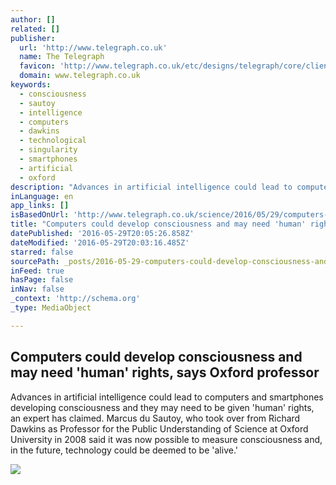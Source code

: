 ```yaml
---
author: []
related: []
publisher:
  url: 'http://www.telegraph.co.uk'
  name: The Telegraph
  favicon: 'http://www.telegraph.co.uk/etc/designs/telegraph/core/clientlibs/themes/cars/img/favicon/icon_32x32.png'
  domain: www.telegraph.co.uk
keywords:
  - consciousness
  - sautoy
  - intelligence
  - computers
  - dawkins
  - technological
  - singularity
  - smartphones
  - artificial
  - oxford
description: "Advances in artificial intelligence could lead to computers and smartphones developing consciousness and they may need to be given 'human' rights, an expert has claimed. Marcus du Sautoy, who took over from Richard Dawkins as Professor for the Public Understanding of Science at Oxford University in 2008 said it was now possible to measure consciousness and, in the future, technology could be deemed to be 'alive.'"
inLanguage: en
app_links: []
isBasedOnUrl: 'http://www.telegraph.co.uk/science/2016/05/29/computers-could-develop-consciousness-and-may-need-human-rights/'
title: "Computers could develop consciousness and may need 'human' rights, says Oxford professor"
datePublished: '2016-05-29T20:05:26.858Z'
dateModified: '2016-05-29T20:03:16.485Z'
starred: false
sourcePath: _posts/2016-05-29-computers-could-develop-consciousness-and-may-need-human-r.md
inFeed: true
hasPage: false
inNav: false
_context: 'http://schema.org'
_type: MediaObject

---
```

<article style=""><h1>Computers could develop consciousness and may need 'human' rights, says Oxford professor</h1><p>Advances in artificial intelligence could lead to computers and smartphones developing consciousness and they may need to be given 'human' rights, an expert has claimed. Marcus du Sautoy, who took over from Richard Dawkins as Professor for the Public Understanding of Science at Oxford University in 2008 said it was now possible to measure consciousness and, in the future, technology could be deemed to be 'alive.'</p><img src="http://www.telegraph.co.uk/content/dam/science/2016/05/29/Marcus-xlarge_trans++qVzuuqpFlyLIwiB6NTmJwfSVWeZ_vEN7c6bHu2jJnT8.jpg" /></article>